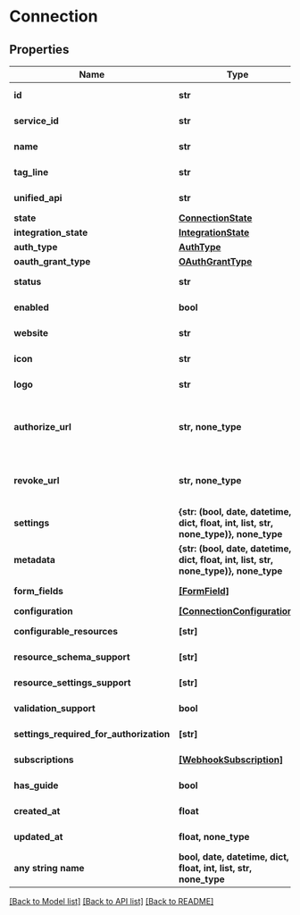 # Connection


## Properties
Name | Type | Description | Notes
------------ | ------------- | ------------- | -------------
**id** | **str** | The unique identifier of the connection. | [optional] [readonly] 
**service_id** | **str** | The ID of the service this connection belongs to. | [optional] [readonly] 
**name** | **str** | The name of the connection | [optional] [readonly] 
**tag_line** | **str** |  | [optional] [readonly] 
**unified_api** | **str** | The unified API category where the connection belongs to. | [optional] [readonly] 
**state** | [**ConnectionState**](ConnectionState.md) |  | [optional] 
**integration_state** | [**IntegrationState**](IntegrationState.md) |  | [optional] 
**auth_type** | [**AuthType**](AuthType.md) |  | [optional] 
**oauth_grant_type** | [**OAuthGrantType**](OAuthGrantType.md) |  | [optional] 
**status** | **str** | Status of the connection. | [optional] [readonly] 
**enabled** | **bool** | Whether the connection is enabled or not. You can enable or disable a connection using the Update Connection API. | [optional] 
**website** | **str** | The website URL of the connection | [optional] [readonly] 
**icon** | **str** | A visual icon of the connection, that will be shown in the Vault | [optional] [readonly] 
**logo** | **str** | The logo of the connection, that will be shown in the Vault | [optional] [readonly] 
**authorize_url** | **str, none_type** | The OAuth redirect URI. Redirect your users to this URI to let them authorize your app in the connector&#39;s UI. Before you can use this URI, you must add &#x60;redirect_uri&#x60; as a query parameter to the &#x60;authorize_url&#x60;. Be sure to URL encode the &#x60;redirect_uri&#x60; part. Your users will be redirected to this &#x60;redirect_uri&#x60; after they granted access to your app in the connector&#39;s UI. | [optional] [readonly] 
**revoke_url** | **str, none_type** | The OAuth revoke URI. Redirect your users to this URI to revoke this connection. Before you can use this URI, you must add &#x60;redirect_uri&#x60; as a query parameter. Your users will be redirected to this &#x60;redirect_uri&#x60; after they granted access to your app in the connector&#39;s UI. | [optional] [readonly] 
**settings** | **{str: (bool, date, datetime, dict, float, int, list, str, none_type)}, none_type** | Connection settings. Values will persist to &#x60;form_fields&#x60; with corresponding id | [optional] 
**metadata** | **{str: (bool, date, datetime, dict, float, int, list, str, none_type)}, none_type** | Attach your own consumer specific metadata | [optional] 
**form_fields** | [**[FormField]**](FormField.md) | The settings that are wanted to create a connection. | [optional] [readonly] 
**configuration** | [**[ConnectionConfiguration]**](ConnectionConfiguration.md) |  | [optional] 
**configurable_resources** | **[str]** |  | [optional] [readonly] 
**resource_schema_support** | **[str]** |  | [optional] [readonly] 
**resource_settings_support** | **[str]** |  | [optional] [readonly] 
**validation_support** | **bool** |  | [optional] [readonly] 
**settings_required_for_authorization** | **[str]** | List of settings that are required to be configured on integration before authorization can occur | [optional] [readonly] 
**subscriptions** | [**[WebhookSubscription]**](WebhookSubscription.md) |  | [optional] [readonly] 
**has_guide** | **bool** | Whether the connector has a guide available in the developer docs or not (https://docs.apideck.com/connectors/{service_id}/docs/consumer+connection). | [optional] [readonly] 
**created_at** | **float** |  | [optional] [readonly] 
**updated_at** | **float, none_type** |  | [optional] [readonly] 
**any string name** | **bool, date, datetime, dict, float, int, list, str, none_type** | any string name can be used but the value must be the correct type | [optional]

[[Back to Model list]](../../README.md#documentation-for-models) [[Back to API list]](../../README.md#documentation-for-api-endpoints) [[Back to README]](../../README.md)


